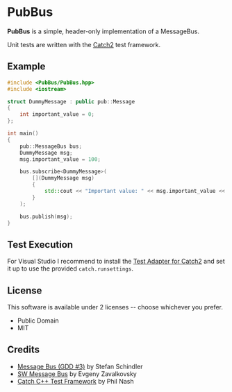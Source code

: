 # PubBus

**PubBus** is a simple, header-only implementation of a MessageBus.

Unit tests are written with the [Catch2](https://github.com/catchorg/Catch2) test framework.

## Example

```c++
#include <PubBus/PubBus.hpp>
#include <iostream>

struct DummyMessage : public pub::Message
{
	int important_value = 0;
};

int main()
{
	pub::MessageBus bus;
	DummyMessage msg;
	msg.important_value = 100;

	bus.subscribe<DummyMessage>(
		[](DummyMessage msg)
		{
			std::cout << "Important value: " << msg.important_value << "\n";
		}
	);

	bus.publish(msg);
}
```

## Test Execution

For Visual Studio I recommend to install the [Test Adapter for Catch2](https://github.com/JohnnyHendriks/TestAdapter_Catch2) and set it up to use the provided `catch.runsettings`.

## License

This software is available under 2 licenses -- choose whichever you prefer.

- Public Domain
- MIT

## Credits

* [Message Bus (GDD #3)](http://www.optank.org/2013/04/02/game-development-design-3-message-bus/) by Stefan Schindler
* [SW Message Bus](http://www.codeproject.com/Articles/723656/SW-Message-Bus) by Evgeny Zavalkovsky
* [Catch C++ Test Framework](https://github.com/philsquared/Catch) by Phil Nash
